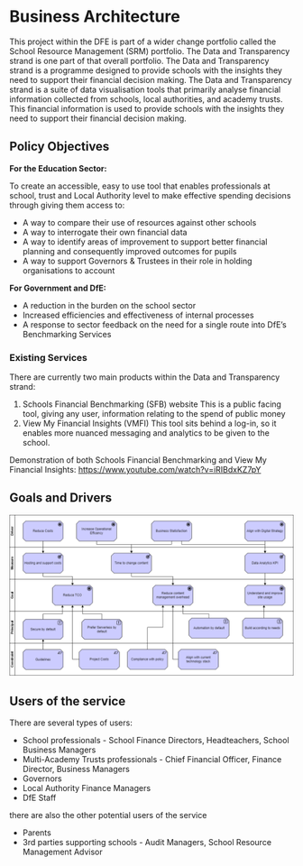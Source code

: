 ﻿# Business Architecture

This project within the DFE is part of a wider change portfolio called the School Resource Management (SRM) portfolio. The Data and Transparency strand is one part of that overall portfolio. The Data and Transparency strand is a programme designed to provide schools with the insights they need to support their financial decision making. The Data and Transparency strand is a suite of data visualisation tools that primarily analyse financial information collected from schools, local authorities, and academy trusts. This financial information is used to provide schools with the insights they need to support their financial decision making.

## Policy Objectives

**For the Education Sector:**

To create an accessible, easy to use tool that enables professionals at school, trust and Local Authority level to make effective spending decisions through giving them access to:
* A way to compare their use of resources against other schools
* A way to interrogate their own financial data 
* A way to identify areas of improvement to support better financial planning and consequently improved outcomes for pupils 
* A way to support Governors & Trustees in their role in holding organisations to account 

**For Government and DfE:**
* A reduction in the burden on the school sector
* Increased efficiencies and effectiveness of internal processes 
* A response to sector feedback on the need for a single route into DfE’s Benchmarking Services

### Existing Services

There are currently two main products within the Data and Transparency strand:

1.	Schools Financial Benchmarking (SFB) website 
This is a public facing tool, giving any user, information relating to the spend of public money
2.	View My Financial Insights (VMFI) 
This tool sits behind a log-in, so it enables more nuanced messaging and analytics to be given to the school. 

Demonstration of both Schools Financial Benchmarking and View My Financial Insights:
https://www.youtube.com/watch?v=iRIBdxKZ7pY

## Goals and Drivers 

![Goals and Drivers](images/Goals-and-Drivers.png)

## Users of the service

There are several types of users: 

* School professionals - School Finance Directors, Headteachers, School Business Managers
* Multi-Academy Trusts professionals - Chief Financial Officer, Finance Director, Business Managers
* Governors
* Local Authority Finance Managers
* DfE Staff

there are also the other potential users of the service

* Parents
* 3rd parties supporting schools - Audit Managers, School Resource Management Advisor






